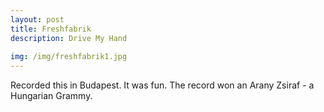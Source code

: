 ```yaml
---
layout: post
title: Freshfabrik 
description: Drive My Hand
 
img: /img/freshfabrik1.jpg
---
```

Recorded this in Budapest. It was fun. The record won an Arany Zsiraf - a Hungarian Grammy. 